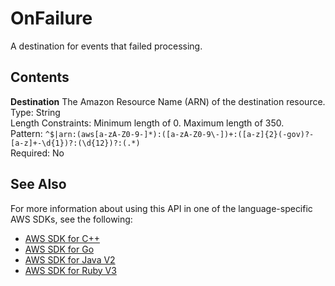 # OnFailure<a name="API_OnFailure"></a>

A destination for events that failed processing\.

## Contents<a name="API_OnFailure_Contents"></a>

 **Destination**   <a name="SSS-Type-OnFailure-Destination"></a>
The Amazon Resource Name \(ARN\) of the destination resource\.  
Type: String  
Length Constraints: Minimum length of 0\. Maximum length of 350\.  
Pattern: `^$|arn:(aws[a-zA-Z0-9-]*):([a-zA-Z0-9\-])+:([a-z]{2}(-gov)?-[a-z]+-\d{1})?:(\d{12})?:(.*)`   
Required: No

## See Also<a name="API_OnFailure_SeeAlso"></a>

For more information about using this API in one of the language\-specific AWS SDKs, see the following:
+  [ AWS SDK for C\+\+](https://docs.aws.amazon.com/goto/SdkForCpp/lambda-2015-03-31/OnFailure) 
+  [ AWS SDK for Go](https://docs.aws.amazon.com/goto/SdkForGoV1/lambda-2015-03-31/OnFailure) 
+  [ AWS SDK for Java V2](https://docs.aws.amazon.com/goto/SdkForJavaV2/lambda-2015-03-31/OnFailure) 
+  [ AWS SDK for Ruby V3](https://docs.aws.amazon.com/goto/SdkForRubyV3/lambda-2015-03-31/OnFailure) 